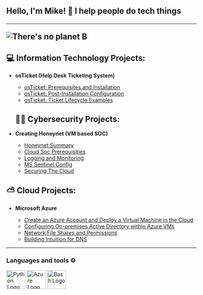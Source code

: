 <h2>Hello, I'm Mike!  👋 I help people do tech things 


 ---
![There's no planet B](https://github.com/Afrocybersamurai/Afrocybersamurai/assets/136266716/d0456da7-2a9e-4bd8-9607-3cf5ccf34850)




<h2>💻 Information Technology Projects:</h2>

- <b>osTicket (Help Desk Ticketing System)</b>
  - [osTicket: Prerequisites and Installation](https://github.com/Afrocybersamurai/osticket-prereqs)
  - [osTicket: Post-Installation Configuration](https://github.com/Afrocybersamurai/osTicket---Post-Configuration-Setup)
  - [osTicket: Ticket Lifecycle Examples](https://github.com/Afrocybersamurai/osticketlifecycle-3-of-3)
 

  <h2>👨‍💻 Cybersecurity Projects:</h2>

- <b>Creating Honeynet (VM based SOC)</b>
  - [Honeynet Summary](https://github.com/Afrocybersamurai/honeynet)
  - [Cloud Soc Prerequisities](https://github.com/Afrocybersamurai/CloudSoC-prereqs)
  - [Logging and Monitoring](https://github.com/Afrocybersamurai/SOC-Logging-and-Monitoring/tree/main)
  - [MS Sentinel Config](https://github.com/Afrocybersamurai/MS-Sentinel-Config/tree/main)
  - [Securing The Cloud](https://github.com/Afrocybersamurai/Securing-The-Cloud/tree/main)

<h2>⛅ Cloud Projects:</h2>

- <b>Microsoft Azure</b>

  - [Create an Azure Account and Deploy a Virtual Machine in the Cloud](https://github.com/Afrocybersamurai/Azure-VM-create)
  - [Configuring On-premises Active Directory within Azure VMs](https://github.com/Afrocybersamurai/active-directory-azure)
  - [Network File Shares and Permissions](https://github.com/Afrocybersamurai/Network-File-Shares-and-Permissions)
  - [Building Intuition for DNS](https://github.com/Afrocybersamurai/Building-Intuition-DNS)

   
---
### Languages and tools ⚙️
<!-- For more icons please follow  https://github.com/MikeCodesDotNET/ColoredBadges -->
<p>
 <img src="https://cdn.worldvectorlogo.com/logos/python-5.svg" alt="Python Logo" width="50" height="50"/>  <img src="https://cdn.worldvectorlogo.com/logos/azure-1.svg" alt="Azure Logo" width="50" height="50"/> <img src="https://cdn.worldvectorlogo.com/logos/bash-1.svg" alt="Bash Logo" width="50" height="50"/>

</p>



<!--
**** is a ✨ _special_ ✨ repository because its `README.md` (this file) appears on your GitHub profile.

Here are some ideas to get you started:

- 🔭 I’m currently working on ...
- 🌱 I’m currently learning ...
- 👯 I’m looking to collaborate on ...
- 🤔 I’m looking for help with ...
- 💬 Ask me about ...
- 📫 How to reach me: ...
- 😄 Pronouns: ...
- ⚡ Fun fact: ...
-->

